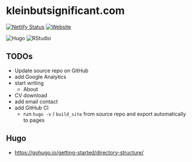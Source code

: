 # kleinbutsignificant.com

<!-- badges: start -->
[![Netlify Status](https://api.netlify.com/api/v1/badges/7fcdb00f-8ea5-499d-a803-2a61544f74f7/deploy-status)](https://app.netlify.com/sites/kleinbutsignificant/deploys)
<a href="https://www.kleinbutsignificant.com">
    <img alt="Website" src="https://img.shields.io/website?url=https%3A%2F%2Fwww.kleinbutsignificant.com&link=https%3A%2F%2Fwww.kleinbutsignificant.com">
</a>

![Hugo](https://img.shields.io/badge/Hugo-black.svg?style=for-the-badge&logo=Hugo)
![RStudio](https://img.shields.io/badge/RStudio-4285F4?style=for-the-badge&logo=rstudio&logoColor=white)
<!-- ![R](https://img.shields.io/badge/r-%23276DC3.svg?style=for-the-badge&logo=r&logoColor=white) -->

<!-- badges: end -->

## TODOs
- Update source repo on GitHub
- add Google Analytics
- start writing
  - About
- CV download
- add email contact
- add GitHub CI 
  - run `hugo -v` / `build_site` from source repo and export automatically to pages

## Hugo

- https://gohugo.io/getting-started/directory-structure/


